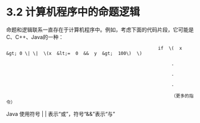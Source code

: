 # 3.2 计算机程序中的命题逻辑

命题和逻辑联系一直存在于计算机程序中。例如，考虑下面的代码片段，它可能是C、C++、Java的一种：

                                                             if  \(  x &gt; 0 \| \|  \(x  &lt;=  0  &&  y  &gt;  100\)  \) 

                                                                  .

                                                                  .

                                                                  .

                                                                  （更多的指令）

Java 使用符号 \| \| 表示“或”，符号“&&”表示“与”

